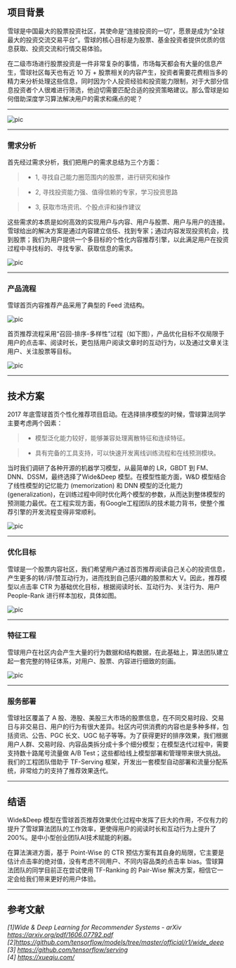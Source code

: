 
## 项目背景

雪球是中国最大的股票投资社区，其使命是“连接投资的一切”，愿景是成为“全球最大的投资交流交易平台”。雪球的核心目标是为股票、基金投资者提供优质的信息获取、投资交流和行情交易体验。

在二级市场进行股票投资是一件非常复杂的事情，市场每天都会有大量的信息产生，雪球社区每天也有近 10 万 + 股票相关的内容产生，投资者需要花费相当多的精力来分析处理这些信息，同时因为个人投资经验和投资能力限制，对于大部分信息投资者个人很难进行筛选，他迫切需要匹配合适的投资策略建议。那么雪球是如何借助深度学习算法解决用户的需求和痛点的呢？

---


![pic](http://52.83.69.131:8011/img/XQ1.png)


---


### 需求分析

首先经过需求分析，我们把用户的需求总结为三个方面：

> * 1, 寻找自己能力圈范围内的股票，进行研究和操作 

> * 2, 寻找投资能力强、值得信赖的专家，学习投资思路 

> * 3, 获取市场资讯、个股点评和操作建议

这些需求的本质是如何高效的实现用户与内容、用户与股票、用户与用户的连接。雪球给出的解决方案是通过内容建立信任、找到专家；通过内容发现投资机会，找到股票；我们为用户提供一个多目标的个性化内容推荐引擎，以此满足用户在投资过程中寻找标的、寻找专家、获取信息的需求。

![pic](http://52.83.69.131:8011/img/XQ2.png)


---


### 产品流程 

雪球首页内容推荐产品采用了典型的 Feed 流结构。

![pic](http://52.83.69.131:8011/img/XQ3.jpeg)

首页推荐流程采用“召回-排序-多样性”过程（如下图），产品优化目标不仅局限于用户的点击率、阅读时长，更包括用户阅读文章时的互动行为，以及通过文章关注用户、关注股票等目标。

![pic](http://52.83.69.131:8011/img/XQ4.png)

---

## 技术方案

2017 年底雪球首页个性化推荐项目启动。在选择排序模型的时候，雪球算法同学主要考虑两个因素：

> * 模型泛化能力较好，能够兼容处理离散特征和连续特征。

> * 具有完备的工具支持，可以快速开发离线训练流程和在线预测模块。


当时我们调研了各种开源的机器学习模型，从最简单的 LR，GBDT 到 FM、DNN、DSSM，最终选择了Wide&Deep 模型。在模型性能方面，W&D 模型结合了线性模型的记忆能力 (memorization) 和 DNN 模型的泛化能力 (generalization)，在训练过程中同时优化两个模型的参数，从而达到整体模型的预测能力最优。在工程实现方面，有Google工程团队的技术能力背书，使整个推荐引擎的开发流程变得非常顺利。


![pic](http://52.83.69.131:8011/img/XQ5.png)

---


### 优化目标

雪球是一个股票内容社区，我们希望用户通过首页推荐阅读自己关心的投资信息，产生更多的转/评/赞互动行为，进而找到自己感兴趣的股票和大 V。因此，推荐模型以点击率 CTR 为基础优化目标，根据阅读时长、互动行为、关注行为、用户 People-Rank 进行样本加权，具体如图。

![pic](http://52.83.69.131:8011/img/XQ6.png)


---

### 特征工程

雪球用户在社区内会产生大量的行为数据和结构数据，在此基础上，算法团队建立起一套完整的特征体系，对用户、股票、内容进行细致的刻画。 

![pic](http://52.83.69.131:8011/img/XQ7.png)


---

### 服务部署

雪球社区覆盖了 A 股、港股、美股三大市场的股票信息，在不同交易时段、交易日与非交易日、用户的行为有很大差异。社区内可供消费的内容也是多种多样，包括资讯、公告、PGC 长文、UGC 帖子等等。为了获得更好的排序效果，我们根据用户人群、交易时段、内容品类拆分成十多个细分模型；在模型迭代过程中，需要支持数十路尾号流量做 A/B Test；这些都给线上模型部署和管理带来很大挑战。我们的工程团队借助于 TF-Serving 框架，开发出一套模型自动部署和流量分配系统，非常给力的支持了推荐效果迭代。


---

## 结语

Wide&Deep 模型在雪球首页推荐效果优化过程中发挥了巨大的作用，不仅有力的提升了雪球算法团队的工作效率，更使得用户的阅读时长和互动行为上提升了 200%。是中小型创业团队AI技术赋能的利器。

在算法演进方面，基于 Point-Wise 的 CTR 预估方案有其自身的局限，它主要是估计点击率的绝对值，没有考虑不同用户、不同内容品类的点击率 bias。雪球算法团队的同学目前正在尝试使用 TF-Ranking 的 Pair-Wise 解决方案，相信它一定会给我们带来更好的用户体验。 

---

## 参考文献

*[1]Wide & Deep Learning for Recommender Systems - arXiv  https://arxiv.org/pdf/1606.07792.pdf		
[2]https://github.com/tensorflow/models/tree/master/official/r1/wide_deep 		
[3] https://github.com/tensorflow/serving		
[4] https://xueqiu.com/*
